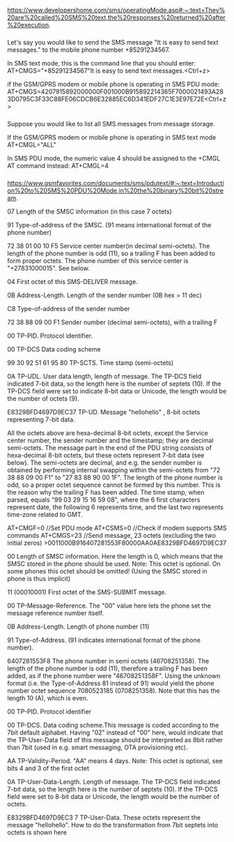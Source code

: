 https://www.developershome.com/sms/operatingMode.asp#:~:text=They%20are%20called%20SMS%20text,the%20responses%20returned%20after%20execution.

###
Let's say you would like to send the SMS message "It is easy to send text messages." to the mobile phone number +85291234567.

In SMS text mode, this is the command line that you should enter:
AT+CMGS="+85291234567"<CR>It is easy to send text messages.<Ctrl+z>

if the GSM/GPRS modem or mobile phone is operating in SMS PDU mode:
AT+CMGS=42<CR>07915892000000F001000B915892214365F7000021493A283D0795C3F33C88FE06CDCB6E32885EC6D341EDF27C1E3E97E72E<Ctrl+z>

###
Suppose you would like to list all SMS messages from message storage. 

If the GSM/GPRS modem or mobile phone is operating in SMS text mode
AT+CMGL="ALL"

In SMS PDU mode, the numeric value 4 should be assigned to the +CMGL AT command instead:
AT+CMGL=4

###
https://www.gsmfavorites.com/documents/sms/pdutext/#:~:text=Introduction%20to%20SMS%20PDU%20Mode,in%20the%20binary%20bit%20stream.

07
Length of the SMSC information (in this case 7 octets)

91
Type-of-address of the SMSC. (91 means international format of the phone number)

72 38 01 00 10 F5
Service center number(in decimal semi-octets). The length of the phone  number is odd (11), so a trailing F has been added to form proper octets. The  phone number of this service center is "+27831000015". See below.

04
First octet of this SMS-DELIVER message.

0B
Address-Length. Length of the sender number (0B hex = 11 dec)

C8
Type-of-address of the sender number

72 38 88 09 00 F1
Sender number (decimal semi-octets), with a trailing F

00
TP-PID. Protocol identifier.

00
TP-DCS Data coding scheme

99 30 92 51 61 95 80
TP-SCTS. Time stamp (semi-octets)

0A
TP-UDL. User data length, length of message. The TP-DCS field indicated  7-bit data, so the length here is the number of septets (10). If the TP-DCS  field were set to indicate 8-bit data or Unicode, the length would be the number of octets (9).

E8329BFD4697D9EC37
TP-UD. Message "hellohello" , 8-bit octets representing 7-bit data.

All the octets above are hexa-decimal 8-bit octets,  except the Service center number, the sender number and the timestamp; they are  decimal semi-octets. The message part in the end of the  PDU string consists of  hexa-decimal 8-bit octets, but these octets represent 7-bit data (see below). The semi-octets are decimal, and e.g. the sender number is obtained by performing internal swapping within the semi-octets from "72 38 88 09 00 F1" to "27 83 88 90 00 1F". The length of the phone number is odd, so a proper octet sequence cannot be formed by this number. This is the reason why the trailing F has been added. The time stamp, when parsed, equals "99 03 29 15 16 59 08",  where the 6 first characters represent date, the following 6 represents time, and the last two represents time-zone related to GMT.

AT+CMGF=0 //Set PDU mode
AT+CSMS=0 //Check if modem supports SMS commands
AT+CMGS=23 //Send message, 23 octets (excluding the two initial zeros) >0011000B916407281553F80000AA0AE8329BFD4697D9EC37

00
Length of SMSC information. Here the length is 0, which means that the SMSC stored in the phone should be used. Note: This octet is optional. On some  phones this octet should be omitted! (Using the SMSC stored in phone is thus implicit)

11 (00010001)
First octet of the SMS-SUBMIT message.

00
TP-Message-Reference. The "00" value here lets the phone set the message  reference number itself.

0B
Address-Length. Length of phone number (11)

91
Type-of-Address. (91 indicates international format of the phone number).

6407281553F8
The phone number in semi octets (46708251358). The length of the phone  number is odd (11), therefore a trailing F has been added, as if the phone number were "46708251358F". Using the unknown format (i.e. the Type-of-Address 81 instead of 91) would yield the phone number octet sequence 7080523185 (0708251358). Note that this has the length 10 (A), which is even.

00
TP-PID. Protocol identifier

00
TP-DCS. Data coding scheme.This message is coded according to the 7bit default alphabet. Having "02" instead of "00" here, would indicate that the TP-User-Data field of this message should be interpreted as 8bit rather than 7bit (used in e.g. smart messaging, OTA provisioning etc).

AA
TP-Validity-Period. "AA" means 4 days. Note: This octet is optional, see bits 4 and 3 of the first  octet

0A
TP-User-Data-Length. Length of message. The TP-DCS field indicated 7-bit  data, so the length here is the number of septets (10). If the TP-DCS field were  set to 8-bit data or Unicode, the length would be the number of octets.

E8329BFD4697D9EC3 7
TP-User-Data. These octets represent the message "hellohello". How to do the  transformation from 7bit septets into octets is shown here

